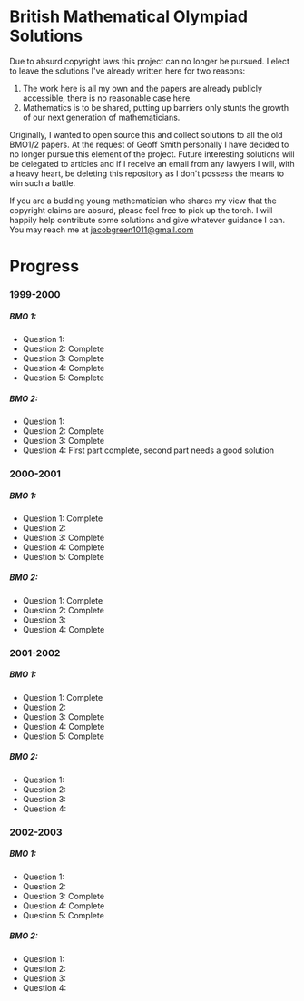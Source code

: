 # British Mathematical Olympiad Solutions

Due to absurd copyright laws this project can no longer be pursued. I elect to leave the solutions I've already written here for two reasons: 

1) The work here is all my own and the papers are already publicly accessible, there is no reasonable case here.
2) Mathematics is to be shared, putting up barriers only stunts the growth of our next generation of mathematicians.

Originally, I wanted to open source this and collect solutions to all the old BMO1/2 papers. At the request of Geoff Smith personally I have decided to no longer pursue this element of the project. Future interesting solutions will be delegated to articles and if I receive an email from any lawyers I will, with a heavy heart, be deleting this repository as I don't possess the means to win such a battle. 

If you are a budding young mathematician who shares my view that the copyright claims are absurd, please feel free to pick up the torch. I will happily help contribute some solutions and give whatever guidance I can. You may reach me at jacobgreen1011@gmail.com 

# Progress

### 1999-2000

##### BMO 1:
- Question 1: 
- Question 2: Complete
- Question 3: Complete
- Question 4: Complete
- Question 5: Complete

##### BMO 2: 
- Question 1:   
- Question 2: Complete
- Question 3: Complete
- Question 4: First part complete, second part needs a good solution

### 2000-2001

##### BMO 1:
- Question 1: Complete
- Question 2: 
- Question 3: Complete
- Question 4: Complete
- Question 5: Complete

##### BMO 2: 
- Question 1: Complete
- Question 2: Complete
- Question 3: 
- Question 4: Complete

### 2001-2002

##### BMO 1:
- Question 1: Complete
- Question 2:
- Question 3: Complete
- Question 4: Complete
- Question 5: Complete

##### BMO 2: 
- Question 1:
- Question 2: 
- Question 3: 
- Question 4:

### 2002-2003

##### BMO 1:
- Question 1: 
- Question 2:
- Question 3: Complete
- Question 4: Complete
- Question 5: Complete

##### BMO 2: 
- Question 1:
- Question 2: 
- Question 3: 
- Question 4:
